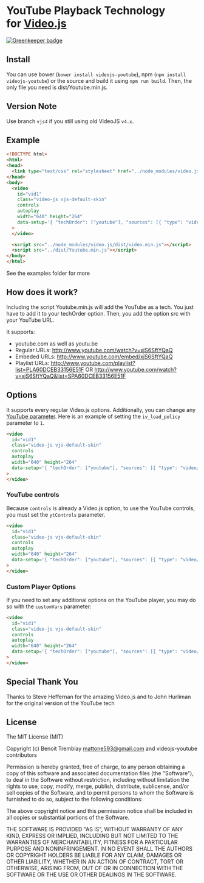 # YouTube Playback Technology<br />for [Video.js](https://github.com/videojs/video.js)

[![Greenkeeper badge](https://badges.greenkeeper.io/videojs/videojs-youtube.svg)](https://greenkeeper.io/)

## Install
You can use bower (`bower install videojs-youtube`), npm (`npm install videojs-youtube`) or the source and build it using `npm run build`. Then, the only file you need is dist/Youtube.min.js.

## Version Note
Use branch `vjs4` if you still using old VideoJS `v4.x`.

## Example
```html
<!DOCTYPE html>
<html>
<head>
  <link type="text/css" rel="stylesheet" href="../node_modules/video.js/dist/video-js.min.css" />
</head>
<body>
  <video
    id="vid1"
    class="video-js vjs-default-skin"
    controls
    autoplay
    width="640" height="264"
    data-setup='{ "techOrder": ["youtube"], "sources": [{ "type": "video/youtube", "src": "https://www.youtube.com/watch?v=xjS6SftYQaQ"}] }'
  >
  </video>

  <script src="../node_modules/video.js/dist/video.min.js"></script>
  <script src="../dist/Youtube.min.js"></script>
</body>
</html>
```

See the examples folder for more

## How does it work?
Including the script Youtube.min.js will add the YouTube as a tech. You just have to add it to your techOrder option. Then, you add the option src with your YouTube URL.

It supports:
- youtube.com as well as youtu.be
- Regular URLs: http://www.youtube.com/watch?v=xjS6SftYQaQ
- Embeded URLs: http://www.youtube.com/embed/xjS6SftYQaQ
- Playlist URLs: http://www.youtube.com/playlist?list=PLA60DCEB33156E51F OR http://www.youtube.com/watch?v=xjS6SftYQaQ&list=SPA60DCEB33156E51F

## Options
It supports every regular Video.js options. Additionally, you can change any [YouTube parameter](https://developers.google.com/youtube/player_parameters?hl=en#Parameters). Here is an example of setting the `iv_load_policy` parameter to `1`.

```html
<video
  id="vid1"
  class="video-js vjs-default-skin"
  controls
  autoplay
  width="640" height="264"
  data-setup='{ "techOrder": ["youtube"], "sources": [{ "type": "video/youtube", "src": "https://www.youtube.com/watch?v=xjS6SftYQaQ"}], "youtube": { "iv_load_policy": 1 } }'
>
</video>
```

### YouTube controls
Because `controls` is already a Video.js option, to use the YouTube controls, you must set the `ytControls` parameter.

```html
<video
  id="vid1"
  class="video-js vjs-default-skin"
  controls
  autoplay
  width="640" height="264"
  data-setup='{ "techOrder": ["youtube"], "sources": [{ "type": "video/youtube", "src": "https://www.youtube.com/watch?v=xjS6SftYQaQ"}], "youtube": { "ytControls": 2 } }'
>
</video>
```

### Custom Player Options
If you need to set any additional options on the YouTube player, you may do so with the `customVars` parameter:

```html
<video
  id="vid1"
  class="video-js vjs-default-skin"
  controls
  autoplay
  width="640" height="264"
  data-setup='{ "techOrder": ["youtube"], "sources": [{ "type": "video/youtube", "src": "https://www.youtube.com/watch?v=xjS6SftYQaQ"}], "youtube": { "customVars": { "wmode": "transparent" } } }'
>
</video>
```

## Special Thank You
Thanks to Steve Heffernan for the amazing Video.js and to John Hurliman for the original version of the YouTube tech

## License
The MIT License (MIT)

Copyright (c) Benoit Tremblay <mattone593@gmail.com> and videojs-youtube contributors

Permission is hereby granted, free of charge, to any person obtaining a copy
of this software and associated documentation files (the "Software"), to deal
in the Software without restriction, including without limitation the rights
to use, copy, modify, merge, publish, distribute, sublicense, and/or sell
copies of the Software, and to permit persons to whom the Software is
furnished to do so, subject to the following conditions:

The above copyright notice and this permission notice shall be included in
all copies or substantial portions of the Software.

THE SOFTWARE IS PROVIDED "AS IS", WITHOUT WARRANTY OF ANY KIND, EXPRESS OR
IMPLIED, INCLUDING BUT NOT LIMITED TO THE WARRANTIES OF MERCHANTABILITY,
FITNESS FOR A PARTICULAR PURPOSE AND NONINFRINGEMENT. IN NO EVENT SHALL THE
AUTHORS OR COPYRIGHT HOLDERS BE LIABLE FOR ANY CLAIM, DAMAGES OR OTHER
LIABILITY, WHETHER IN AN ACTION OF CONTRACT, TORT OR OTHERWISE, ARISING FROM,
OUT OF OR IN CONNECTION WITH THE SOFTWARE OR THE USE OR OTHER DEALINGS IN
THE SOFTWARE.
